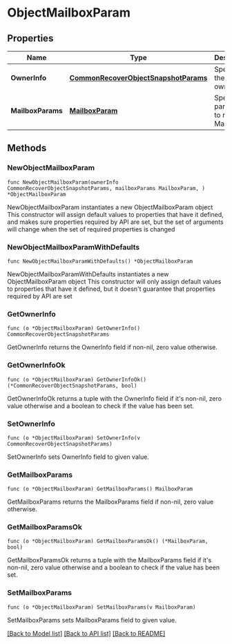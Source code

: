 # ObjectMailboxParam

## Properties

Name | Type | Description | Notes
------------ | ------------- | ------------- | -------------
**OwnerInfo** | [**CommonRecoverObjectSnapshotParams**](CommonRecoverObjectSnapshotParams.md) | Specifies the Mailbox owner info. | 
**MailboxParams** | [**MailboxParam**](MailboxParam.md) | Specifies parameters to recover a Mailbox. | 

## Methods

### NewObjectMailboxParam

`func NewObjectMailboxParam(ownerInfo CommonRecoverObjectSnapshotParams, mailboxParams MailboxParam, ) *ObjectMailboxParam`

NewObjectMailboxParam instantiates a new ObjectMailboxParam object
This constructor will assign default values to properties that have it defined,
and makes sure properties required by API are set, but the set of arguments
will change when the set of required properties is changed

### NewObjectMailboxParamWithDefaults

`func NewObjectMailboxParamWithDefaults() *ObjectMailboxParam`

NewObjectMailboxParamWithDefaults instantiates a new ObjectMailboxParam object
This constructor will only assign default values to properties that have it defined,
but it doesn't guarantee that properties required by API are set

### GetOwnerInfo

`func (o *ObjectMailboxParam) GetOwnerInfo() CommonRecoverObjectSnapshotParams`

GetOwnerInfo returns the OwnerInfo field if non-nil, zero value otherwise.

### GetOwnerInfoOk

`func (o *ObjectMailboxParam) GetOwnerInfoOk() (*CommonRecoverObjectSnapshotParams, bool)`

GetOwnerInfoOk returns a tuple with the OwnerInfo field if it's non-nil, zero value otherwise
and a boolean to check if the value has been set.

### SetOwnerInfo

`func (o *ObjectMailboxParam) SetOwnerInfo(v CommonRecoverObjectSnapshotParams)`

SetOwnerInfo sets OwnerInfo field to given value.


### GetMailboxParams

`func (o *ObjectMailboxParam) GetMailboxParams() MailboxParam`

GetMailboxParams returns the MailboxParams field if non-nil, zero value otherwise.

### GetMailboxParamsOk

`func (o *ObjectMailboxParam) GetMailboxParamsOk() (*MailboxParam, bool)`

GetMailboxParamsOk returns a tuple with the MailboxParams field if it's non-nil, zero value otherwise
and a boolean to check if the value has been set.

### SetMailboxParams

`func (o *ObjectMailboxParam) SetMailboxParams(v MailboxParam)`

SetMailboxParams sets MailboxParams field to given value.



[[Back to Model list]](../README.md#documentation-for-models) [[Back to API list]](../README.md#documentation-for-api-endpoints) [[Back to README]](../README.md)


